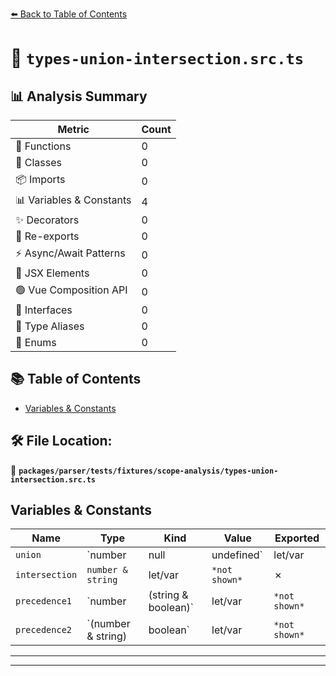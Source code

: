 [⬅️ Back to Table of Contents](../../../../../index.md)

# 📄 `types-union-intersection.src.ts`

## 📊 Analysis Summary

| Metric | Count |
|--------|-------|
| 🔧 Functions | 0 |
| 🧱 Classes | 0 |
| 📦 Imports | 0 |
| 📊 Variables & Constants | 4 |
| ✨ Decorators | 0 |
| 🔄 Re-exports | 0 |
| ⚡ Async/Await Patterns | 0 |
| 💠 JSX Elements | 0 |
| 🟢 Vue Composition API | 0 |
| 📐 Interfaces | 0 |
| 📑 Type Aliases | 0 |
| 🎯 Enums | 0 |

## 📚 Table of Contents

- [Variables & Constants](#variables-constants)

## 🛠️ File Location:
📂 **`packages/parser/tests/fixtures/scope-analysis/types-union-intersection.src.ts`**

## Variables & Constants

| Name | Type | Kind | Value | Exported |
|------|------|------|-------|----------|
| `union` | `number | null | undefined` | let/var | `*not shown*` | ✗ |
| `intersection` | `number & string` | let/var | `*not shown*` | ✗ |
| `precedence1` | `number | (string & boolean)` | let/var | `*not shown*` | ✗ |
| `precedence2` | `(number & string) | boolean` | let/var | `*not shown*` | ✗ |


---


---